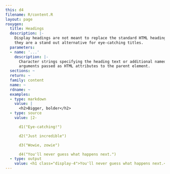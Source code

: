 ```yaml
---
this: d4
filename: R/content.R
layout: page
roxygen:
  title: Headings
  description: |-
    Display headings are not meant to replace the standard HTML heading tags,
    they are a stand out alternative for eye-catching titles.
  parameters:
  - name: '...'
    description: |-
      Character strings specifying the heading text or additional named
      arguments passed as HTML attributes to the parent element.
  sections: ~
  return: ~
  family: content
  name: ~
  rdname: ~
  examples:
  - type: markdown
    value: |
      <h2>Bigger, bolder</h2>
  - type: source
    value: |2-

      d1("Eye-catching!")

      d2("Just incredible")

      d3("Wowie, zowie")

      d4("You'll never guess what happens next.")
  - type: output
    value: <h1 class="display-4">You'll never guess what happens next.</h1>
---
```

